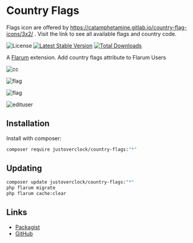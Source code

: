 # Country Flags

Flags icon are offered by https://catamphetamine.gitlab.io/country-flag-icons/3x2/ . Visit the link to see all available flags and country code.

![License](https://img.shields.io/badge/license-MIT-blue.svg) [![Latest Stable Version](https://img.shields.io/packagist/v/justoverclock/country-flags.svg)](https://packagist.org/packages/justoverclock/country-flags) [![Total Downloads](https://img.shields.io/packagist/dt/justoverclock/country-flags.svg)](https://packagist.org/packages/justoverclock/country-flags)

A [Flarum](http://flarum.org) extension. Add country flags attribute to Flarum Users

![cc](https://user-images.githubusercontent.com/79002016/151670456-09b24cfd-c568-4f63-ad61-555e2b6e8cad.png)


![flag](https://i.ibb.co/PWy3gGy/sdf.png)

![flag](https://i.ibb.co/xDDNzBv/2222.png)

![edituser](https://user-images.githubusercontent.com/79002016/151670426-fde518b6-d999-4207-89fe-086dac103606.png)


## Installation

Install with composer:

```sh
composer require justoverclock/country-flags:"*"
```

## Updating

```sh
composer update justoverclock/country-flags:"*"
php flarum migrate
php flarum cache:clear
```

## Links

- [Packagist](https://packagist.org/packages/justoverclock/country-flags)
- [GitHub](https://github.com/justoverclockl/country-flags)

